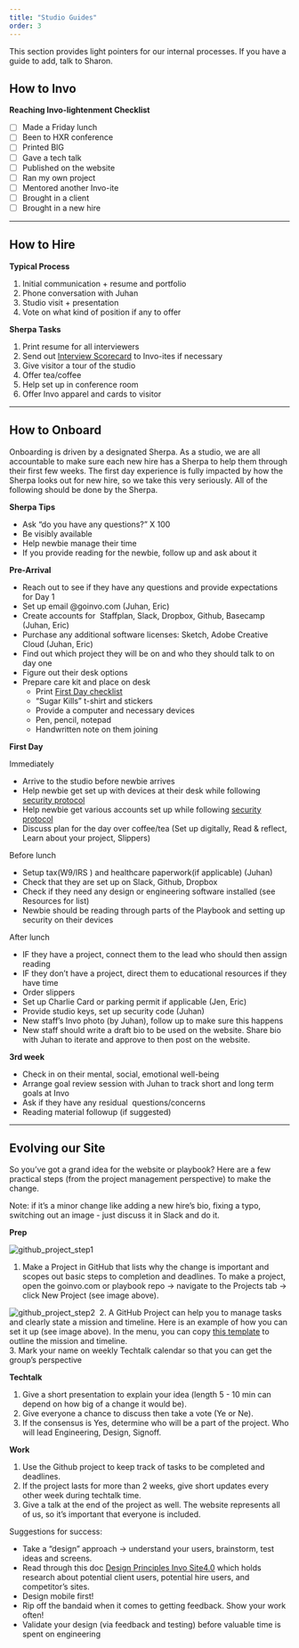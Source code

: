 ```yaml
---
title: "Studio Guides"
order: 3
---
```


This section provides light pointers for our internal processes. If you have a guide to add, talk to Sharon.  


## How to Invo

**Reaching Invo-lightenment Checklist**

- [ ] Made a Friday lunch
- [ ] Been to HXR conference
- [ ] Printed BIG
- [ ] Gave a tech talk
- [ ] Published on the website
- [ ] Ran my own project
- [ ] Mentored another Invo-ite
- [ ] Brought in a client
- [ ] Brought in a new hire

* * *

## How to Hire

**Typical Process**

1. Initial communication + resume and portfolio  
2. Phone conversation with Juhan
3. Studio visit + presentation  
4. Vote on what kind of position if any to offer


**Sherpa Tasks**

1. Print resume for all interviewers
2. Send out [Interview Scorecard](https://docs.google.com/forms/d/1iA4yVcNn9qjzWoAqiNdEzm-y0qX2o9PY2hgFvhbVH2Y/edit) to Invo-ites if necessary
3. Give visitor a tour of the studio
4. Offer tea/coffee
5. Help set up in conference room
6. Offer Invo apparel and cards to visitor

* * *

## How to Onboard

Onboarding is driven by a designated Sherpa. As a studio, we are all accountable to make sure each new hire has a Sherpa to help them through their first few weeks. The first day experience is fully impacted by how the Sherpa looks out for new hire, so we take this very seriously. All of the following should be done by the Sherpa.



**Sherpa Tips**

- Ask “do you have any questions?” X 100  
- Be visibly available  
- Help newbie manage their time
- If you provide reading for the newbie, follow up and ask about it


**Pre-Arrival**

- Reach out to see if they have any questions and provide expectations for Day 1
- Set up email @goinvo.com (Juhan, Eric)
- Create accounts for  Staffplan, Slack, Dropbox, Github, Basecamp (Juhan, Eric)
- Purchase any additional software licenses: Sketch, Adobe Creative Cloud (Juhan, Eric)
- Find out which project they will be on and who they should talk to on day one  
- Figure out their desk options
- Prepare care kit and place on desk
    - Print [First Day checklist](https://docs.google.com/a/wecreategoodness.com/document/d/1SQnsgDSyZPfz6K_YjD3DaWAbZMLWytilcMMGQIWdifk/edit?usp=sharing)
    - “Sugar Kills” t-shirt and stickers
    - Provide a computer and necessary devices
    - Pen, pencil, notepad
    - Handwritten note on them joining



**First Day**

Immediately

- Arrive to the studio before newbie arrives  
- Help newbie get set up with devices at their desk while following [security protocol](https://drive.google.com/open?id=1IEf83pNQJ3NT2Na0QavgKBOA6Sl1aTn4)
- Help newbie get various accounts set up while following [security protocol](https://drive.google.com/open?id=1IEf83pNQJ3NT2Na0QavgKBOA6Sl1aTn4)
- Discuss plan for the day over coffee/tea (Set up digitally, Read & reflect, Learn about your project, Slippers)

Before lunch  

- Setup tax(W9/IRS ) and healthcare paperwork(if applicable) (Juhan)
- Check that they are set up on Slack, Github, Dropbox
- Check if they need any design or engineering software installed (see Resources for list)
- Newbie should be reading through parts of the Playbook and setting up security on their devices 

After lunch

- IF they have a project, connect them to the lead who should then assign reading
- IF they don’t have a project, direct them to educational resources if they have time
- Order slippers
- Set up Charlie Card or parking permit if applicable (Jen, Eric)
- Provide studio keys, set up security code (Juhan)
- New staff’s Invo photo (by Juhan), follow up to make sure this happens
- New staff should write a draft bio to be used on the website. Share bio with Juhan to iterate and approve to then post on the website.

**3rd week**

- Check in on their mental, social, emotional well-being
- Arrange goal review session with Juhan to track short and long term goals at Invo
- Ask if they have any residual  questions/concerns
- Reading material followup (if suggested)

* * *

## Evolving our Site

So you’ve got a grand idea for the website or playbook? Here are a few practical steps (from the project management perspective) to make the change.


Note: if it’s a minor change like adding a new hire’s bio, fixing a typo, switching out an image - just discuss it in Slack and do it.


**Prep**

![github_project_step1](/images/github_project_step1.png)
1. Make a Project in GitHub that lists why the change is important and scopes out basic steps to completion and deadlines. To make a project, open the goinvo.com or playbook repo → navigate to the Projects tab → click New Project (see image above). 

![github_project_step2](/images/github_project_step2.png) 
2. A GitHub Project can help you to manage tasks and clearly state a mission and timeline. Here is an example of how you can set it up (see image above). In the menu, you can copy [this template](https://docs.google.com/a/wecreategoodness.com/document/d/1qmDXJV_pXpLQkgXlMtDXXw2HUvmvqilbp-RMzBNZLD4/edit?usp=sharing) to outline the mission and timeline.  
3. Mark your name on weekly Techtalk calendar so that you can get the group’s perspective


**Techtalk**

1. Give a short presentation to explain your idea (length 5 - 10 min can depend on how big of a change it would be).
2.  Give everyone a chance to discuss then take a vote (Ye or Ne).
3. If the consensus is Yes, determine who will be a part of the project. Who will lead Engineering, Design, Signoff.  


**Work**

1. Use the Github project to keep track of tasks to be completed and deadlines.  
2. If the project lasts for more than 2 weeks, give short updates every other week during techtalk time.
3.  Give a talk at the end of the project as well. The website represents all of us, so it’s important that everyone is included.  


Suggestions for success:

- Take a “design” approach → understand your users, brainstorm, test ideas and screens.  
- Read through this doc [Design Principles Invo Site4.0](https://docs.google.com/a/wecreategoodness.com/document/d/18NHIlAlyYU54HeGCCdGCPAfDWHDV_LeE9I4naqyjFeA/edit?usp=sharing) which holds research about potential client users, potential hire users, and competitor’s sites.
- Design mobile first!  
- Rip off the bandaid when it comes to getting feedback. Show your work often!  
- Validate your design (via feedback and testing) before valuable time is spent on engineering
